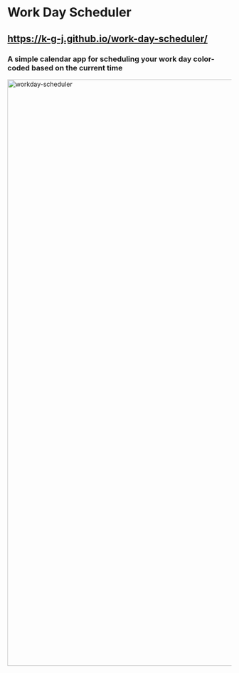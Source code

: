 # Work Day Scheduler
## https://k-g-j.github.io/work-day-scheduler/ 
### A simple calendar app for scheduling your work day color-coded based on the current time
<img width="1319" alt="workday-scheduler" src="https://user-images.githubusercontent.com/91970214/148704359-c797aa5d-be89-4d09-9db0-cbdba1591457.png">
